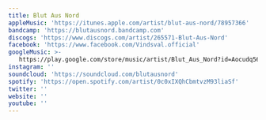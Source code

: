 ```yaml
---
title: Blut Aus Nord
appleMusic: 'https://itunes.apple.com/artist/blut-aus-nord/78957366'
bandcamp: 'https://blutausnord.bandcamp.com'
discogs: 'https://www.discogs.com/artist/265571-Blut-Aus-Nord'
facebook: 'https://www.facebook.com/Vindsval.official'
googleMusic: >-
   https://play.google.com/store/music/artist/Blut_Aus_Nord?id=Aocudq56fomkswslxzremqwa7ei
instagram: ''
soundcloud: 'https://soundcloud.com/blutausnord'
spotify: 'https://open.spotify.com/artist/0c0xIXQhCbmtvzM93liaSf'
twitter: ''
website: ''
youtube: ''
---
```

